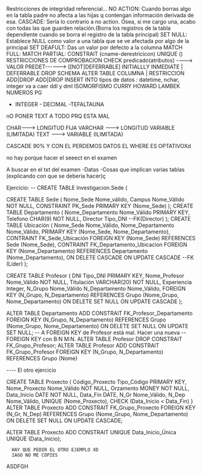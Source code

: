 Restricciones de integridad referencial...
NO ACTION: Cuando borras algo en la tabla padre no afecta a las hijas q contengan información derivada de esa.
CASCADE: Seria lo contrario a no action. Osea, si me cargo una, acabo con todas las que guarden relación.(Borra los registros de la tabla dependiente cuando se borra el registro de la tabla principal)
SET NULL: Establece NULL como valor a una tabla que se ve afectada por algo de la principal
SET DEAFULT: Das un valor por defecto a la columna
MATCH FULL:
MATCH PARTIAL:
CONSTRAIT (cname-derestricicon)
UNIQUE (<atrib>)
  RESTRICCIONES DE COMPROBACION
  CHECK predicado(atributos)
  ----> VALOR PREDET------> [[NOT]DEFERRABLE]
  INITIALLLY INMEDIATE | DEFERRABLE
  DROP SCHEMA
  ALTER TABLE
    COLUMNA | RESTRICCION
  ADD|DROP       ADD|DROP
INSERT INTO <nombre de la tabla>
 tipos de datos :
    datetime, nchar, integer
  va a caer ddl y dml
ISOMORFISMO CURRY HOWARD LAMBEK
  NUMEROS PG 
 -  INTEGER - DECIMAL -TEFALTAUNA
  
  nO PONER TEXT A TODO PRQ ESTA MAL
  
  CHAR---> LONGITUD FIJA
  VARCHAR ---> LONGITUD VARIABLE (LIMITADA)
  TEXT ---> VARIABLE (ILIMITADA)
  
  CASCADE 90% Y CON EL PERDEMOS DATOS
  EL WHERE ES OPTATIVOXd
  
  no hay porque hacer el seeect en el examen
  
  
  A buscar en el txt del examen
  -Datas -Cosas que implican varias tablas (explicando con que se deberia hacer)ç
  
  
  
  
  
  
  
  
  Ejercicio:
  -- CREATE TABLE Investigacion.Sede (
  
  CREATE TABLE Sede (
    Nome_Sede Nome_válido,
    Campus    Nome_Válido NOT NULL,
    CONSTRAINT PK_Sede
      PRIMARY KEY (Nome_Sede)
  );
  CREATE TABLE Departamento (
    Nome_Departamento Nome_Válido PRIMARY KEY,
    Telefono          CHAR(9)     NOT NULL,
    Director          Tipo_DNI
    --FK(Director)
  );
  CREATE TABLE Ubicación (
    Nome_Sede          Nome_Válido,
    Nome_Departamento  Nome_Válido,
    PRIMARY KEY (Nome_Sede, Nome_Departamento),
    CONTRAINT FK_Sede_Ubicación
      FOREIGN KEY (Nome_Sede)
      REFERENCES Sede (Nome_Sede),
    CONTRAINT FK_Departamento_Ubicacion
      FOREIGN KEY (Nome_Departamento)
      REFERENCES Departamento (Nome_Departamento),
      ON DELETE CASCADE
      ON UPDATE CASCADE
      --FK (Lider)
  );
  
  CREATE TABLE Profesor (
  DNI Tipo_DNI PRIMARY KEY,
  Nome_Profesor Nome_Válido NOT NULL,
  Titulación VARCHAR(20) NOT NULL,
  Experiencia Integer,
  N_Grupo     Nome_Válido
  N_Departamento Nome_Válido,
  FOREIGN KEY    (N_Grupo, N_Departamento)
    REFERENCES Grupo (Nome_Grupo, Nome_Departamento)
    ON DELETE SET NULL
    ON UPDATE CASCADE
  );
  
  ALTER TABLE Departamento
    ADD CONSTRAIT FK_Profesor_Departamento
      FOREIGN KEY (N_Grupo, N_Departamento)
      REFERENCES Grupo (Nome_Grupo, Nome_Departamento)
      ON DELETE SET NULL
      ON UPDATE SET NULL;
-- A FOREIGN KEY de Profesor está mal. Hacer una nueva
-- FOREIGN KEY con B:N M:N.
  ALTER TABLE Profesor
    DROP CONSTRAIT FK_Grupo_Profesor;
  ALTER TABLE Profesor
    ADD  CONSTRAIT FK_Grupo_Profesor
      FOREIGN KEY   (N_Grupo,   N_Departamento)
      REFERENCES Grupo (Nome)


---- El otro ejercicio

  CREATE TABLE Proxecto (
    Código_Proxecto Tipo_Código PRIMARY KEY,
    Nome_Proxecto    Nome_Válido NOT NULL,
    Orzamento        MONEY       NOT NULL,
    Data_Inicio      DATE        NOT NULL,
    Data_Fin         DATE,
    N_Gr             Nome_Válido,
    N_Dep            Nome_Válido,
    UNIQUE (Nome_Proxecto),
    CHECK (Data_Inicio < Data_Fin)
  }
  ALTER TABLE Proxecto
    ADD CONSTRAIT FK_Grupo_Proxecto
    FOREIGN KEY      (N_Gr,     N_Dep)
    REFERENCES Grupo (Nome_Grupo, Nome_Departamento)
    ON DELETE SET NULL
    ON UPDATE CASCADE;
  
  ALTER TABLE Proxecto
    ADD CONSTRAIT UNIQUE Data_Inicio_Única
      UNIQUE  (Data_Inicio);
      
      HAY QUE PEDIR EL OTRO EJEMPLO XD
      IAGO NO ME COPIES
ASDFGH
